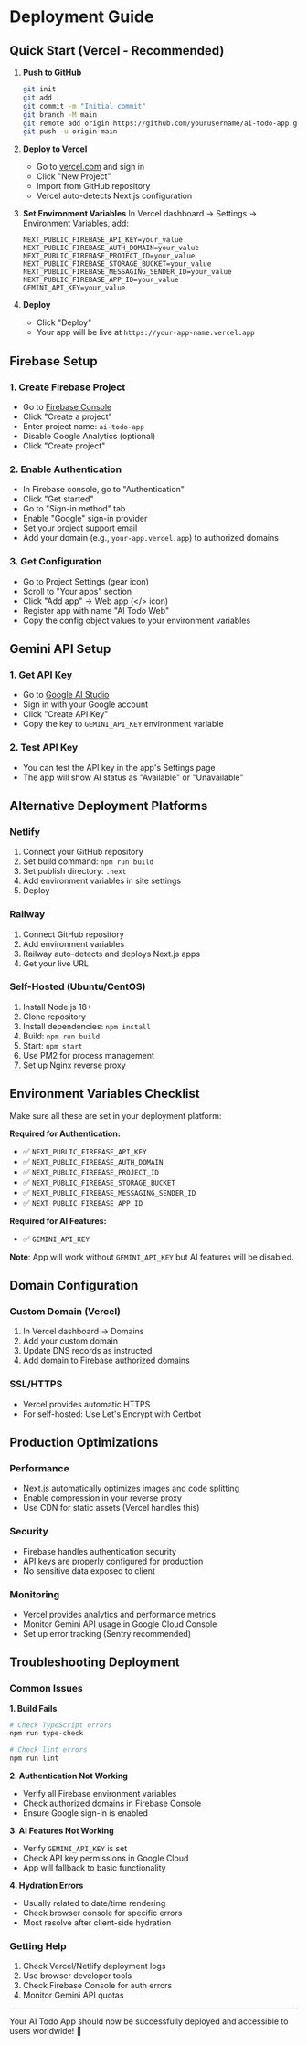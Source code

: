 # Deployment Guide

## Quick Start (Vercel - Recommended)

1. **Push to GitHub**
   ```bash
   git init
   git add .
   git commit -m "Initial commit"
   git branch -M main
   git remote add origin https://github.com/yourusername/ai-todo-app.git
   git push -u origin main
   ```

2. **Deploy to Vercel**
   - Go to [vercel.com](https://vercel.com) and sign in
   - Click "New Project"
   - Import from GitHub repository
   - Vercel auto-detects Next.js configuration

3. **Set Environment Variables**
   In Vercel dashboard → Settings → Environment Variables, add:
   ```
   NEXT_PUBLIC_FIREBASE_API_KEY=your_value
   NEXT_PUBLIC_FIREBASE_AUTH_DOMAIN=your_value
   NEXT_PUBLIC_FIREBASE_PROJECT_ID=your_value
   NEXT_PUBLIC_FIREBASE_STORAGE_BUCKET=your_value
   NEXT_PUBLIC_FIREBASE_MESSAGING_SENDER_ID=your_value
   NEXT_PUBLIC_FIREBASE_APP_ID=your_value
   GEMINI_API_KEY=your_value
   ```

4. **Deploy**
   - Click "Deploy"
   - Your app will be live at `https://your-app-name.vercel.app`

## Firebase Setup

### 1. Create Firebase Project
- Go to [Firebase Console](https://console.firebase.google.com/)
- Click "Create a project"
- Enter project name: `ai-todo-app`
- Disable Google Analytics (optional)
- Click "Create project"

### 2. Enable Authentication
- In Firebase console, go to "Authentication"
- Click "Get started"
- Go to "Sign-in method" tab
- Enable "Google" sign-in provider
- Set your project support email
- Add your domain (e.g., `your-app.vercel.app`) to authorized domains

### 3. Get Configuration
- Go to Project Settings (gear icon)
- Scroll to "Your apps" section
- Click "Add app" → Web app (</> icon)
- Register app with name "AI Todo Web"
- Copy the config object values to your environment variables

## Gemini API Setup

### 1. Get API Key
- Go to [Google AI Studio](https://makersuite.google.com/app/apikey)
- Sign in with your Google account
- Click "Create API Key"
- Copy the key to `GEMINI_API_KEY` environment variable

### 2. Test API Key
- You can test the API key in the app's Settings page
- The app will show AI status as "Available" or "Unavailable"

## Alternative Deployment Platforms

### Netlify
1. Connect your GitHub repository
2. Set build command: `npm run build`
3. Set publish directory: `.next`
4. Add environment variables in site settings
5. Deploy

### Railway
1. Connect GitHub repository
2. Add environment variables
3. Railway auto-detects and deploys Next.js apps
4. Get your live URL

### Self-Hosted (Ubuntu/CentOS)
1. Install Node.js 18+
2. Clone repository
3. Install dependencies: `npm install`
4. Build: `npm run build`
5. Start: `npm start`
6. Use PM2 for process management
7. Set up Nginx reverse proxy

## Environment Variables Checklist

Make sure all these are set in your deployment platform:

**Required for Authentication:**
- ✅ `NEXT_PUBLIC_FIREBASE_API_KEY`
- ✅ `NEXT_PUBLIC_FIREBASE_AUTH_DOMAIN`
- ✅ `NEXT_PUBLIC_FIREBASE_PROJECT_ID`
- ✅ `NEXT_PUBLIC_FIREBASE_STORAGE_BUCKET`
- ✅ `NEXT_PUBLIC_FIREBASE_MESSAGING_SENDER_ID`
- ✅ `NEXT_PUBLIC_FIREBASE_APP_ID`

**Required for AI Features:**
- ✅ `GEMINI_API_KEY`

**Note**: App will work without `GEMINI_API_KEY` but AI features will be disabled.

## Domain Configuration

### Custom Domain (Vercel)
1. In Vercel dashboard → Domains
2. Add your custom domain
3. Update DNS records as instructed
4. Add domain to Firebase authorized domains

### SSL/HTTPS
- Vercel provides automatic HTTPS
- For self-hosted: Use Let's Encrypt with Certbot

## Production Optimizations

### Performance
- Next.js automatically optimizes images and code splitting
- Enable compression in your reverse proxy
- Use CDN for static assets (Vercel handles this)

### Security
- Firebase handles authentication security
- API keys are properly configured for production
- No sensitive data exposed to client

### Monitoring
- Vercel provides analytics and performance metrics
- Monitor Gemini API usage in Google Cloud Console
- Set up error tracking (Sentry recommended)

## Troubleshooting Deployment

### Common Issues

**1. Build Fails**
```bash
# Check TypeScript errors
npm run type-check

# Check lint errors  
npm run lint
```

**2. Authentication Not Working**
- Verify all Firebase environment variables
- Check authorized domains in Firebase Console
- Ensure Google sign-in is enabled

**3. AI Features Not Working**
- Verify `GEMINI_API_KEY` is set
- Check API key permissions in Google Cloud
- App will fallback to basic functionality

**4. Hydration Errors**
- Usually related to date/time rendering
- Check browser console for specific errors
- Most resolve after client-side hydration

### Getting Help

1. Check Vercel/Netlify deployment logs
2. Use browser developer tools
3. Check Firebase Console for auth errors
4. Monitor Gemini API quotas

---

Your AI Todo App should now be successfully deployed and accessible to users worldwide! 🚀